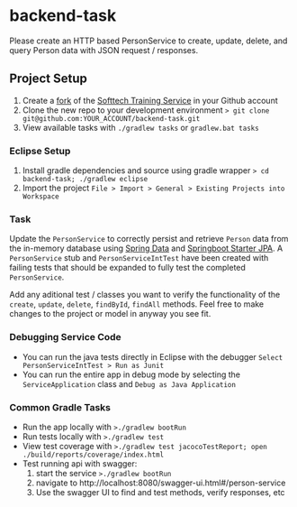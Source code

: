 # backend-task
Please create an HTTP based PersonService to create, update, delete, and query Person data with JSON request / responses.

## Project Setup
1. Create a [fork](https://help.github.com/articles/fork-a-repo/) of the [Softtech Training Service](https://github.com/softtechconsulting/backend-task) in your Github account
1. Clone the new repo to your development environment 
`> git clone git@github.com:YOUR_ACCOUNT/backend-task.git`
1. View available tasks with `./gradlew tasks` or `gradlew.bat tasks`

### Eclipse Setup
1. Install gradle dependencies and source using gradle wrapper `> cd backend-task; ./gradlew eclipse`
1. Import the project `File > Import > General > Existing Projects into Workspace`

### Task
Update the `PersonService` to correctly persist and retrieve `Person` data from the in-memory database using [Spring Data](https://docs.spring.io/spring-data/jpa/docs/current/reference/html/#dependencies.spring-boot) and [Springboot Starter JPA](https://spring.io/guides/gs/accessing-data-jpa/).
A `PersonService` stub and `PersonServiceIntTest` have been created with failing tests that should be expanded to fully test the completed `PersonService`.

Add any aditional test / classes you want to verify the functionality of the `create`, `update`, `delete`, `findById`, `findAll` methods. Feel free to make changes to the project or model in anyway you see fit.

### Debugging Service Code
* You can run the java tests directly in Eclipse with the debugger `Select PersonServiceIntTest > Run as Junit`
* You can run the entire app in debug mode by selecting the `ServiceApplication` class and `Debug as Java Application`

### Common Gradle Tasks
* Run the app locally with `>./gradlew bootRun`
* Run tests locally with `>./gradlew test`
* View test coverage with `>./gradlew test jacocoTestReport; open ./build/reports/coverage/index.html`
* Test running api with swagger: 
  1. start the service `>./gradlew bootRun`
  1. navigate to http://localhost:8080/swagger-ui.html#/person-service
  1. Use the swagger UI to find and test methods, verify responses, etc
